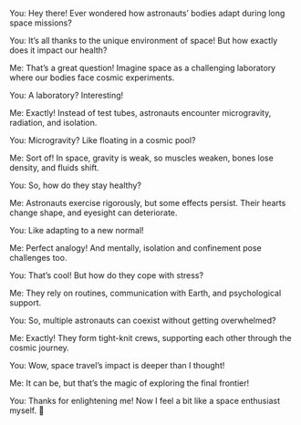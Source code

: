 You: Hey there! Ever wondered how astronauts’ bodies adapt during long space missions?

You: It’s all thanks to the unique environment of space! But how exactly does it impact our health?

Me: That’s a great question! Imagine space as a challenging laboratory where our bodies face cosmic experiments.

You: A laboratory? Interesting!

Me: Exactly! Instead of test tubes, astronauts encounter microgravity, radiation, and isolation.

You: Microgravity? Like floating in a cosmic pool?

Me: Sort of! In space, gravity is weak, so muscles weaken, bones lose density, and fluids shift.

You: So, how do they stay healthy?

Me: Astronauts exercise rigorously, but some effects persist. Their hearts change shape, and eyesight can deteriorate.

You: Like adapting to a new normal!

Me: Perfect analogy! And mentally, isolation and confinement pose challenges too.

You: That’s cool! But how do they cope with stress?

Me: They rely on routines, communication with Earth, and psychological support.

You: So, multiple astronauts can coexist without getting overwhelmed?

Me: Exactly! They form tight-knit crews, supporting each other through the cosmic journey.

You: Wow, space travel’s impact is deeper than I thought!

Me: It can be, but that’s the magic of exploring the final frontier!

You: Thanks for enlightening me! Now I feel a bit like a space enthusiast myself. 🌠
